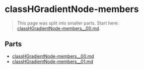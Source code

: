 # classHGradientNode-members

> This page was split into smaller parts. Start here: [classHGradientNode-members__00.md](classHGradientNode-members__00.md).

## Parts

- [classHGradientNode-members__00.md](classHGradientNode-members__00.md)
- [classHGradientNode-members__01.md](classHGradientNode-members__01.md)
